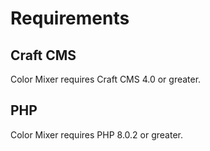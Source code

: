 # Requirements

## Craft CMS
Color Mixer requires Craft CMS 4.0 or greater.

## PHP
Color Mixer requires PHP 8.0.2 or greater.
